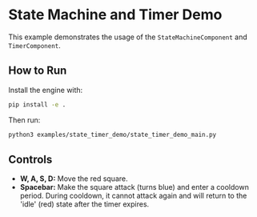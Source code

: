 # State Machine and Timer Demo

This example demonstrates the usage of the `StateMachineComponent` and `TimerComponent`.

## How to Run

Install the engine with:

```bash
pip install -e .
```

Then run:

```bash
python3 examples/state_timer_demo/state_timer_demo_main.py
```

## Controls

- **W, A, S, D:** Move the red square.
- **Spacebar:** Make the square attack (turns blue) and enter a cooldown period. During cooldown, it cannot attack again and will return to the 'idle' (red) state after the timer expires.


